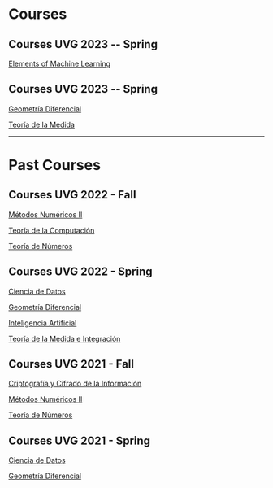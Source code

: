 # Courses

## Courses UVG 2023 -- Spring

[Elements of Machine Learning]()


## Courses UVG 2023 -- Spring

[Geometría Diferencial]()

[Teoría de la Medida]()



---

# Past Courses


## Courses UVG 2022 - Fall

[Métodos Numéricos II](https://pfafner.github.io/opt2022/)

[Teoría de la Computación](https://pfafner.github.io/tc2022/)

[Teoría de Números](https://pfafner.github.io/tn2022/)


## Courses UVG 2022 - Spring

[Ciencia de Datos](https://pfafner.github.io/cd2022/)

[Geometría Diferencial](https://pfafner.github.io/gd2022/)

[Inteligencia Artificial](https://pfafner.github.io/ia2022/)

[Teoría de la Medida e Integración](https://pfafner.github.io/tm2022/)


## Courses UVG 2021 - Fall

[Criptografía y Cifrado de la Información](https://pfafner.github.io/cr2021/)

[Métodos Numéricos II](https://pfafner.github.io/opt2021/)

[Teoría de Números](https://pfafner.github.io/tn2021/)


## Courses UVG 2021 - Spring

[Ciencia de Datos](https://pfafner.github.io/cd2021/)

[Geometría Diferencial](https://pfafner.github.io/gd2021/)
